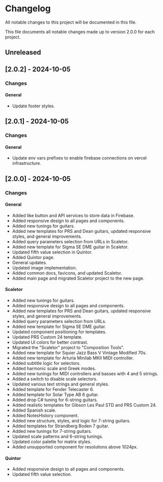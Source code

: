 # Changelog
All notable changes to this project will be documented in this file.

This file documents all notable changes made up to version 2.0.0 for each project.

## Unreleased

## [2.0.2] - 2024-10-05
### Changes
#### General
- Update footer styles.

## [2.0.1] - 2024-10-05
### Changes
#### General
- Update env vars prefixes to enable firebase connections on vercel infrastructure.

## [2.0.0] - 2024-10-05
### Changes
#### General
- Added like button and API services to store data in Firebase.
- Added responsive design to all pages and components.
- Added new tunings for guitars.
- Added new templates for PRS and Dean guitars, updated responsive styles, and general improvements.
- Added query parameters selection from URLs in Scaletor.
- Added new template for Sigma SE DME guitar in Scaletor.
- Updated fifth value selection in Quintor.
- Added Quintor page.
- General updates.
- Updated image implementation.
- Added common docs, favicons, and updated Scaletor.
- Added main page and migrated Scaletor project to the new page.

#### Scaletor
- Added new tunings for guitars.
- Added responsive design to all pages and components.
- Added new templates for PRS and Dean guitars, updated responsive styles, and general improvements.
- Added query parameters selection from URLs.
- Added new template for Sigma SE DME guitar.
- Updated component positioning for templates.
- Updated PRS Custom 24 template.
- Updated UI colors for better contrast.
- Migrated the "Scaletor" project to "Composition Tools".
- Added new template for Squier Jazz Bass V Vintage Modified 70s.
- Added new template for Arturia Minilab MKII MIDI controller.
- Added subtitle logic for selectors.
- Added harmonic scale and Greek modes.
- Added new tunings for MIDI controllers and basses with 4 and 5 strings.
- Added a switch to disable scale selectors.
- Updated various text strings and general styles.
- Added template for Fender Telecaster 6.
- Added template for Solar Type AB 6 guitar.
- Added drop C# tuning for 6-string guitars.
- Added realistic templates for Gibson Les Paul STD and PRS Custom 24.
- Added Spanish scale.
- Added NotesHistory component.
- Added new structure, styles, and logic for 7-string guitars.
- Added templates for Strandberg Boden 7 guitar.
- Added new tunings for 7-string guitars.
- Updated scale patterns and 6-string tunings.
- Updated color palette for matrix styles.
- Added unsupported component for resolutions above 1024px.

#### Quintor
- Added responsive design to all pages and components.
- Updated fifth value selection.
